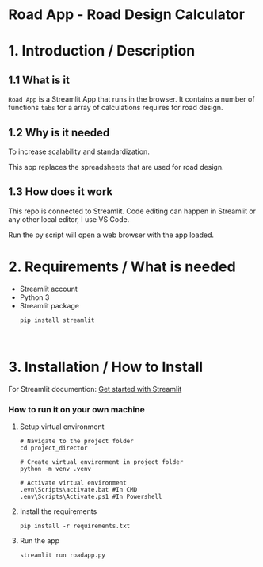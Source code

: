 <!-- # 🎈 Blank app template

A simple Streamlit app template for you to modify!

[![Open in Streamlit](https://static.streamlit.io/badges/streamlit_badge_black_white.svg)](https://blank-app-template.streamlit.app/)

### How to run it on your own machine

1. Install the requirements

   ```
   $ pip install -r requirements.txt
   ```

2. Run the app

   ```
   $ streamlit run streamlit_app.py
   ``` -->

# Road App - Road Design Calculator

# 1. Introduction / Description
## 1.1 What is it
`Road App` is a Streamlit App that runs in the browser. It contains a number of functions `tabs` for a array of calculations requires for road design.

## 1.2 Why is it needed
To increase scalability and standardization.

This app replaces the spreadsheets that are used for road design. 

## 1.3 How does it work
This repo is connected to Streamlit.
Code editing can happen in Streamlit or any other local editor, I use VS Code.

Run the py script will open a web browser with the app loaded.
<br>




# 2. Requirements / What is needed
- Streamlit account
- Python 3
- Streamlit package
   ```
   pip install streamlit
   ```

<br>




# 3. Installation / How to Install

For Streamlit documention: [Get started with Streamlit](https://docs.streamlit.io/get-started)

### How to run it on your own machine

1. Setup virtual environment
   ```
   # Navigate to the project folder
   cd project_director

   # Create virtual environment in project folder
   python -m venv .venv

   # Activate virtual environment
   .evn\Scripts\activate.bat #In CMD
   .env\Scripts\Activate.ps1 #In Powershell
   ```

2. Install the requirements

   ```
   pip install -r requirements.txt
   ```

3. Run the app

   ```
   streamlit run roadapp.py